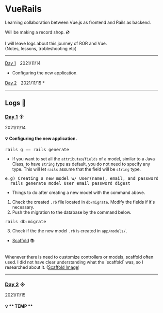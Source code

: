 # VueRails
Learning collaboration between Vue.js as frontend and Rails as backend.

Will be making a record shop. 💿

I will leave logs about this journey of ROR and Vue.
<br>(Notes, lessons, trobleshooting etc)

<hr>

<a href="#user-content-day1">Day 1</a>　2021/11/14
* Configuring the new application.

<a href="#user-content-day2">Day 2</a>　2021/11/15
* 


<hr>

## Logs 📝

### **<a href="javascript:void(0);" id="day1">Day 1</a>** ☀️
2021/11/14

#### 💡 **Configuring the new application.**

<pre>
rails g == rails generate
</pre>

* If you want to set all the `attributes`/`fields` of a model, similar to a Java Class, to have `string` type as default, you do not need to specify any type. This will let `rails` assume that the field will be `string` type.
<pre>
e.g) Creating a new model w/ User(name), email, and password.
  rails generate model User email password_digest
</pre>

* Things to do after creating a new model with the command above.
1. Check the created `.rb` file located in `db/migrate`. Modify the fields if it's necessary.
2. Push the migration to the database by the command below.
<pre>
rails db:migrate
</pre>
3. Check if the the new model `.rb` is created in `app/models/`.

* <a href="https://www.rubyguides.com/2020/03/rails-scaffolding/" target="_blank" rel="noopener">Scaffold</a> 📚
<br>
Whenever there is need to customize controllers or models, scaffold often used. I did not have clear understanding what the `scaffold` was, so I researched about it. (<a href="https://www.google.com/search?q=scaffold&rlz=1C1MRIB_koJP962JP962&sxsrf=AOaemvLjN88AOagc3pg-BVgSaU2BXg1sVQ:1636873980551&source=lnms&tbm=isch&sa=X&ved=2ahUKEwiw85vhppf0AhWNbN4KHQi-CLYQ_AUoAXoECAEQAw&biw=1918&bih=1009&dpr=1" target="_blank" rel="noopener">Scaffold Image</a>)

<hr>

### **<a href="javascript:void(0);" id="day2">Day 2</a>** ☀️
2021/11/15

#### 💡 ** TEMP **